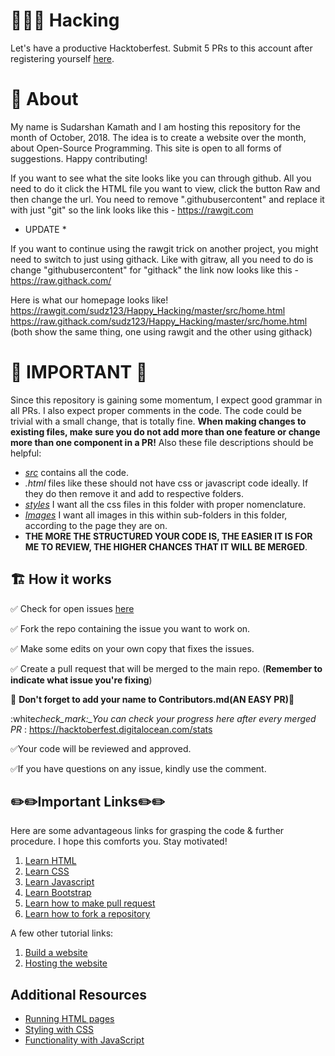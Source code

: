 # :tada::tada::smile: Hacking

Let's have a productive Hacktoberfest. Submit 5 PRs to this account after registering yourself [here](https://hacktoberfest.digitalocean.com/).

# :construction_worker: About

My name is Sudarshan Kamath and I am hosting this repository for the month of October, 2018. The idea is to create a website over the month, about Open-Source Programming. This site is open to all forms of suggestions. Happy contributing!

If you want to see what the site looks like you can through github.
All you need to do it click the HTML file you want to view, click the button Raw and then change the url. You need to remove ".githubusercontent" and replace it with just "git" so the link looks like this - https://rawgit.com

- UPDATE \*

If you want to continue using the rawgit trick on another project, you might need to switch to just using githack. Like with gitraw, all you need to do is change "githubusercontent" for "githack" the link now looks like this - https://raw.githack.com/

Here is what our homepage looks like!
https://rawgit.com/sudz123/Happy_Hacking/master/src/home.html
https://raw.githack.com/sudz123/Happy_Hacking/master/src/home.html
(both show the same thing, one using rawgit and the other using githack)

# :bookmark: IMPORTANT :bookmark:

Since this repository is gaining some momentum, I expect good grammar in all PRs. I also expect proper comments in the code. The code could be trivial with a small change, that is totally fine. **When making changes to existing files, make sure you do not add more than one feature or change more than one component in a PR!** Also these file descriptions should be helpful:

- [_src_](src) contains all the code.
- _.html_ files like these should not have css or javascript code ideally. If they do then remove it and add to respective folders.
- [_styles_](src/style) I want all the css files in this folder with proper nomenclature.
- [_Images_](img) I want all images in this within sub-folders in this folder, according to the page they are on.
- **THE MORE THE STRUCTURED YOUR CODE IS, THE EASIER IT IS FOR ME TO REVIEW, THE HIGHER CHANCES THAT IT WILL BE MERGED**.

## :building_construction: How it works

:white_check_mark:
Check for open issues [here](https://github.com/search?q=label:hacktoberfest+state:open+type:issue)

:white_check_mark:
Fork the repo containing the issue you want to work on.

:white_check_mark:
Make some edits on your own copy that fixes the issues.

:white_check_mark:
Create a pull request that will be merged to the main repo.
(**Remember to indicate what issue you're fixing**)

:rotating_light:
**Don't forget to add your name to Contributors.md(AN EASY PR)**:rotating_light:

:white*check_mark:\_You can check your progress here after every merged PR* : https://hacktoberfest.digitalocean.com/stats

:white_check_mark:Your code will be reviewed and approved.

:white_check_mark:If you have questions on any issue, kindly use the comment.

## :pencil2::pencil2:Important Links:pencil2::pencil2:

Here are some advantageous links for grasping the code & further procedure. I hope this comforts you. Stay motivated!

1. [Learn HTML](https://www.w3schools.com/html/)
2. [Learn CSS](https://www.w3schools.com/Css/)
3. [Learn Javascript](https://www.w3schools.com/js/)
4. [Learn Bootstrap](https://www.w3schools.com/bootstrap/)
5. [Learn how to make pull request](https://help.github.com/articles/creating-a-pull-request/)
6. [Learn how to fork a repository](https://help.github.com/articles/fork-a-repo/)

A few other tutorial links:

1. [Build a website](https://www.w3schools.com/howto/howto_website.asp)
2. [Hosting the website](https://gist.github.com/TylerFisher/6127328)

## Additional Resources

- [Running HTML pages](./src/README-HTML.md)
- [Styling with CSS](./src/style/README-CSS.md)
- [Functionality with JavaScript](./src/scripts/README-JS.md)
